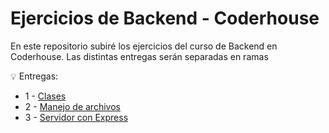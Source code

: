 # Ejercicios de Backend - Coderhouse

 En este repositorio subiré los ejercicios del curso de Backend en Coderhouse. Las distintas entregas serán separadas en ramas

💡 Entregas:

- 1 - [Clases](https://github.com/LucasSansberro/Ejercicios-Backend-Coderhouse/tree/entrega-1)
- 2 - [Manejo de archivos](https://github.com/LucasSansberro/Ejercicios-Backend-Coderhouse/tree/entrega-2)
- 3 - [Servidor con Express](https://github.com/LucasSansberro/Ejercicios-Backend-Coderhouse/tree/entrega-3)
